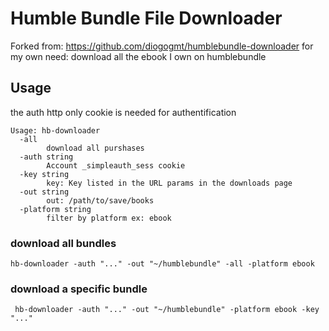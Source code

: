# Humble Bundle File Downloader


Forked from: https://github.com/diogogmt/humblebundle-downloader for my own need: download all the ebook I own on humblebundle


## Usage

the auth http only cookie is needed for authentification

```shell
Usage: hb-downloader
  -all
        download all purshases
  -auth string
        Account _simpleauth_sess cookie
  -key string
        key: Key listed in the URL params in the downloads page
  -out string
        out: /path/to/save/books
  -platform string
        filter by platform ex: ebook
```

### download all bundles
 ```shell
 hb-downloader -auth "..." -out "~/humblebundle" -all -platform ebook
 ```

### download a specific bundle
```shell
 hb-downloader -auth "..." -out "~/humblebundle" -platform ebook -key "..."
```
